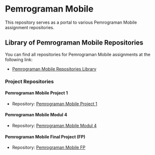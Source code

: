 # Pemrograman Mobile

This repository serves as a portal to various Pemrograman Mobile assignment repositories.

## Library of Pemrograman Mobile Repositories

You can find all repositories for Pemrograman Mobile assignments at the following link:
- [Pemrograman Mobile Repositories Library](https://github.com/Pemrograman-Mobile-Wiridlangit)

### Project Repositories

#### Pemrograman Mobile Project 1
- Repository: [Pemrograman Mobile Project 1](https://github.com/Pemrograman-Mobile-Wiridlangit/Pemrograman-Mobile-Project-1)

#### Pemrograman Mobile Modul 4
- Repository: [Pemrograman Mobile Modul 4](https://github.com/Pemrograman-Mobile-Wiridlangit/Pemrograman-Mobile-Modul-4)

#### Pemrograman Mobile Final Project (FP)
- Repository: [Pemrograman Mobile FP](https://github.com/Pemrograman-Mobile-Wiridlangit/Pemrograman-Mobile-FP)
